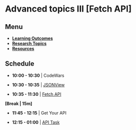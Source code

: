 #  Advanced topics III [Fetch API]

## Menu
- **[Learning Outcomes](./learning-outcomes.md)**
- **[Research Topics](./research-topics.md)**
- **[Resources](./resources.md)**

## Schedule

- **10:00 - 10:30** | CodeWars

- **10:30 - 10:35** | [JSONView](https://chrome.google.com/webstore/detail/jsonview/chklaanhfefbnpoihckbnefhakgolnmc)

- **10:35 - 11:30** | [Fetch API](./ws-fetch.md)

**[Break | 15m]**

- **11:45 - 12:15** | Get Your API 

- **12:15 - 01:00** | [API Task](./fetch-api-task.md)